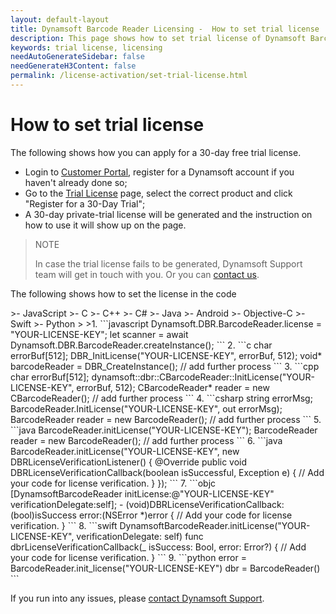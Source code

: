 ```yaml
---
layout: default-layout
title: Dynamsoft Barcode Reader Licensing -  How to set trial license
description: This page shows how to set trial license of Dynamsoft Barcode Reader.
keywords: trial license, licensing
needAutoGenerateSidebar: false
needGenerateH3Content: false
permalink: /license-activation/set-trial-license.html
---
```


# How to set trial license

The following shows how you can apply for a 30-day free trial license.

- Login to [Customer Portal](https://www.dynamsoft.com/customer/index?utm_source=docs&product=dbr), register for a Dynamsoft account if you haven't already done so;
- Go to the [Trial License](https://www.dynamsoft.com/customer/license/trialLicense?utm_source=docs&product=dbr) page, select the correct product and click "Register for a 30-Day Trial";
- A 30-day private-trial license will be generated and the instruction on how to use it will show up on the page.

> NOTE
>  
> In case the trial license fails to be generated, Dynamsoft Support team will get in touch with you. Or you can [contact us](https://www.dynamsoft.com/company/contact/).

The following shows how to set the license in the code

<div class="sample-code-prefix"></div>
>- JavaScript
>- C
>- C++
>- C#
>- Java
>- Android
>- Objective-C
>- Swift
>- Python
>
>1. 
```javascript
Dynamsoft.DBR.BarcodeReader.license = "YOUR-LICENSE-KEY";
let scanner = await Dynamsoft.DBR.BarcodeReader.createInstance();
```
2. 
```c
  char errorBuf[512];
  DBR_InitLicense("YOUR-LICENSE-KEY", errorBuf, 512);
  void* barcodeReader = DBR_CreateInstance();
  // add further process
```
3. 
```cpp
  char errorBuf[512];
  dynamsoft::dbr::CBarcodeReader::InitLicense("YOUR-LICENSE-KEY", errorBuf, 512);
  CBarcodeReader* reader = new CBarcodeReader();
  // add further process
```
4. 
```csharp
  string errorMsg;
  BarcodeReader.InitLicense("YOUR-LICENSE-KEY", out errorMsg);
  BarcodeReader reader = new BarcodeReader();
  // add further process
```
5. 
```java
  BarcodeReader.initLicense("YOUR-LICENSE-KEY");
  BarcodeReader reader = new BarcodeReader();
  // add further process
```
6. 
```java
BarcodeReader.initLicense("YOUR-LICENSE-KEY", new DBRLicenseVerificationListener() {
  @Override
  public void DBRLicenseVerificationCallback(boolean isSuccessful, Exception e) {
    // Add your code for license verification.
  }
});
```
7. 
```objc
[DynamsoftBarcodeReader initLicense:@"YOUR-LICENSE-KEY" verificationDelegate:self];
- (void)DBRLicenseVerificationCallback:(bool)isSuccess error:(NSError *)error
{
  // Add your code for license verification.
}
```
8. 
```swift
DynamsoftBarcodeReader.initLicense("YOUR-LICENSE-KEY", verificationDelegate: self)
func dbrLicenseVerificationCallback(_ isSuccess: Bool, error: Error?)
{
  // Add your code for license verification.
}
```
9. 
```python
error = BarcodeReader.init_license("YOUR-LICENSE-KEY")
dbr = BarcodeReader()
```

If you run into any issues, please [contact Dynamsoft Support](https://www.dynamsoft.com/Company/Contact.aspx).

<br />
<br />
<br />
<br />
<br />
<br />
<br />
<br />
<br />
<br />
<br />
<br />
<br />
<br />
<br />
<br />